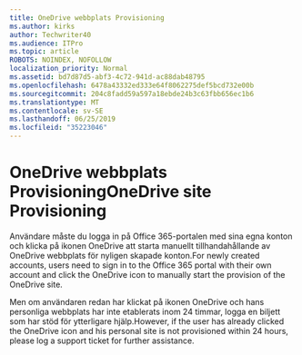 ```yaml
---
title: OneDrive webbplats Provisioning
ms.author: kirks
author: Techwriter40
ms.audience: ITPro
ms.topic: article
ROBOTS: NOINDEX, NOFOLLOW
localization_priority: Normal
ms.assetid: bd7d87d5-abf3-4c72-941d-ac88dab48795
ms.openlocfilehash: 6478a43332ed333e64f8062275def5bcd732e00b
ms.sourcegitcommit: 204c8fadd59a597a18ebde24b3c63fbb656ec1b6
ms.translationtype: MT
ms.contentlocale: sv-SE
ms.lasthandoff: 06/25/2019
ms.locfileid: "35223046"
---
```

# <a name="onedrive-site-provisioning"></a><span data-ttu-id="43b8d-102">OneDrive webbplats Provisioning</span><span class="sxs-lookup"><span data-stu-id="43b8d-102">OneDrive site Provisioning</span></span>

<span data-ttu-id="43b8d-103">Användare måste du logga in på Office 365-portalen med sina egna konton och klicka på ikonen OneDrive att starta manuellt tillhandahållande av OneDrive webbplats för nyligen skapade konton.</span><span class="sxs-lookup"><span data-stu-id="43b8d-103">For newly created accounts, users need to sign in to the Office 365 portal with their own account and click the OneDrive icon to manually start the provision of the OneDrive site.</span></span>

<span data-ttu-id="43b8d-104">Men om användaren redan har klickat på ikonen OneDrive och hans personliga webbplats har inte etablerats inom 24 timmar, logga en biljett som har stöd för ytterligare hjälp.</span><span class="sxs-lookup"><span data-stu-id="43b8d-104">However, if the user has already clicked the OneDrive icon and his personal site is not provisioned within 24 hours, please log a support ticket for further assistance.</span></span>

